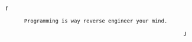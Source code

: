 <p align="left"><strong><samp>「</samp></strong></p><p align="center">
    <samp>
      Programming is way reverse engineer your mind.
    </samp>
    <br>
</p><p align="right"><strong><samp>」</samp></strong></p>
